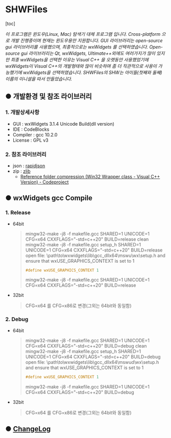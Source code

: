# SHWFiles

[toc]

*이 프로그램은 윈도우(Linux, Mac) 탐색기 대체 프로그램 입니다.
 Cross-platform 으로 개발 진행중이며 현재는 윈도우용만 지원합니다.
 GUI 라이브러리는 open-source gui 라이브러리를 사용했으며, 최종적으로는 wxWidgets 를 선택하였습니다.
 Open-source  gui 라이브러리는 Qt, wxWidgets, Ultimate++외에도 여러가지가 많이 있지만 최종 wxWidgets을 
 선택한 이유는 Visual C++ 을 오랫동안 사용했었기에 wxWidgets이  Visual C++의 개발형태와 많이 비슷하며 좀 더 직관적으로 사용이 가능했기에 wxWidgets을 선택하였습니다.
SHWFiles의 SHW는 아이들(첫째와 둘째) 이름의 이니셜을 따서 만들었습니다.*

## ● 개발환경 및 참조 라이브러리

### 1. 개발상세사항

- GUI : wxWidgets 3.1.4 Unicode Build(dll version)
- IDE : CodeBlocks
- Compiler : gcc 10.2.0
- License : GPL v3

### 2. 참조 라이브러리
* json : [rapidjson](http://rapidjson.org/)
* zip : [zlib](https://zlib.net)
  * [Reference folder compression (Win32 Wrapper class - Visual C++ Version) - Codeproject](https://www.codeproject.com/Articles/4288/Win32-Wrapper-classes-for-Gilles-Volant-s-Zip-Unzi)

## ● wxWidgets gcc Compile

### 1. Release

- 64bit

  > mingw32-make -j8 -f makefile.gcc SHARED=1 UNICODE=1 CFG=x64 CXXFLAGS="-std=c++20" BUILD=release clean
  > mingw32-make -j8 -f makefile.gcc setup_h SHARED=1 UNICODE=1 CFG=x64 CXXFLAGS="-std=c++20" BUILD=release
  > open file: \path\to\wxwidgets\lib\gcc_dllx64\mswu\wx\setup.h and ensure that wxUSE_GRAPHICS_CONTEXT is set to 1
  >
  > ```c++
  > #define wxUSE_GRAPHICS_CONTEXT 1
  > ```
  >
  >
  > mingw32-make -j8 -f makefile.gcc SHARED=1 UNICODE=1 CFG=x64 CXXFLAGS="-std=c++20" BUILD=release

- 32bit

  > CFG=x64 를 CFG=x86로 변경(그외는 64bit와 동일함)

### 2. Debug

- 64bit

  > mingw32-make -j8 -f makefile.gcc SHARED=1 UNICODE=1 CFG=x64 CXXFLAGS="-std=c++20" BUILD=debug clean
  > mingw32-make -j8 -f makefile.gcc setup_h SHARED=1 UNICODE=1 CFG=x64 CXXFLAGS="-std=c++20" BUILD=debug
  > open file: \path\to\wxwidgets\lib\gcc_dllx64\mswud\wx\setup.h and ensure that wxUSE_GRAPHICS_CONTEXT is set to 1
  >
  > ```c++
  > #define wxUSE_GRAPHICS_CONTEXT 1
  > ```
  >
  > mingw32-make -j8 -f makefile.gcc SHARED=1 UNICODE=1 CFG=x64 CXXFLAGS="-std=c++20" BUILD=debug

- 32bit

  > CFG=x64 를 CFG=x86로 변경(그외는 64bit와 동일함)

## ● [ChangeLog](CHANGELOG/CHANGELOG.md)

